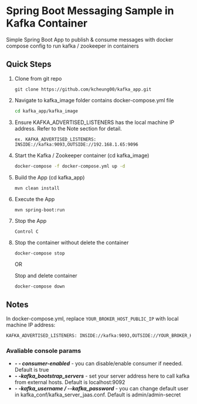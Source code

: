 # Spring Boot Messaging Sample in Kafka Container

Simple Spring Boot App to publish & consume messages with docker compose config to run kafka / zookeeper in containers

## Quick Steps
1. Clone from git repo
   ```
   git clone https://github.com/kcheung00/kafka_app.git
   ```
2. Navigate to kafka_image folder contains docker-compose.yml file
   ```sh
   cd kafka_app/kafka_image
   ```
3. Ensure KAFKA_ADVERTISED_LISTENERS has the local machine IP address. Refer to the Note section for detail.
   ```
   ex. KAFKA_ADVERTISED_LISTENERS: INSIDE://kafka:9093,OUTSIDE://192.168.1.65:9096
   ```
4. Start the Kafka / Zookeeper container (cd kafka_image)
   ```sh
   docker-compose -f docker-compose.yml up -d
   ```
5. Build the App (cd kafka_app)
   ```sh
   mvn clean install
   ```
6. Execute the App
   ```
   mvn spring-boot:run
   ```
7. Stop the App
   ```
   Control C
   ```
8. Stop the container without delete the container
   ```
   docker-compose stop
   ```
   OR

   Stop and delete container
   ```
   docker-compose down
   ```


## Notes
In docker-compose.yml, replace `YOUR_BROKER_HOST_PUBLIC_IP` with local machine IP address:
```sh
KAFKA_ADVERTISED_LISTENERS: INSIDE://kafka:9093,OUTSIDE://YOUR_BROKER_HOST_PUBLIC_IP:9092
```

### Avaliable console params 

* ***- - consumer-enabled*** - you can disable/enable consumer if needed. Default is true
* ***- -kafka_bootstrap_servers*** - set your server address here to call kafka from external hosts. Default is localhost:9092
* ***- -kafka_username / --kafka_password*** - you can change default user in kafka_conf/kafka_server_jaas.conf. Default is admin/admin-secret